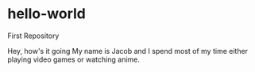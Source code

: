 # hello-world

First Repository

Hey, how's it going
My name is Jacob and I spend most of my time either playing video games or watching anime.
